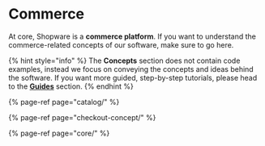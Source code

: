 # Commerce

At core, Shopware is a **commerce platform**. If you want to understand the commerce-related concepts of our software, make sure to go here.

{% hint style="info" %}
The **Concepts** section does not contain code examples, instead we focus on conveying the concepts and ideas behind the software. If you want more guided, step-by-step tutorials, please head to the [**Guides**](../../guides/installation/) section.
{% endhint %}

{% page-ref page="catalog/" %}

{% page-ref page="checkout-concept/" %}

{% page-ref page="core/" %}

